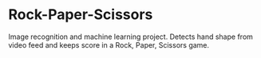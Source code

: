 # Rock-Paper-Scissors

Image recognition and machine learning project. Detects hand shape from video feed and keeps score in a Rock, Paper, Scissors game. 
